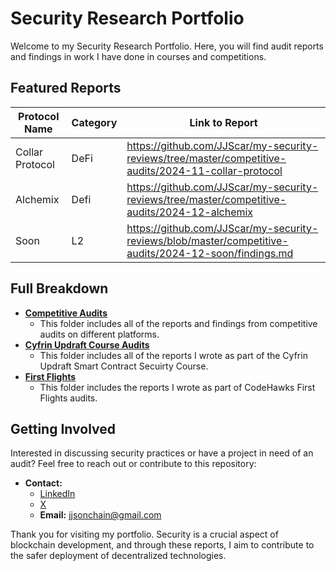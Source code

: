 # Security Research Portfolio

Welcome to my Security Research Portfolio. 
Here, you will find audit reports and findings in work I have done in courses and competitions.

## Featured Reports

| Protocol Name   | Category |                                              Link to Report                                          |
| --------------- | -------- | ---------------------------------------------------------------------------------------------------- |                 
| Collar Protocol |   DeFi   | https://github.com/JJScar/my-security-reviews/tree/master/competitive-audits/2024-11-collar-protocol |  
|    Alchemix     |   Defi   | https://github.com/JJScar/my-security-reviews/tree/master/competitive-audits/2024-12-alchemix |
|      Soon       |    L2    | https://github.com/JJScar/my-security-reviews/blob/master/competitive-audits/2024-12-soon/findings.md |

## Full Breakdown
- **[Competitive Audits](https://github.com/JJScar/my-security-reviews/tree/master/competitive-audits)**
  - This folder includes all of the reports and findings from competitive audits on different platforms. 
- **[Cyfrin Updraft Course Audits](https://github.com/JJScar/my-security-reviews/tree/master/cyfrin-course-audits)**
  - This folder includes all of the reports I wrote as part of the Cyfrin Updraft Smart Contract Secuirty Course.
- **[First Flights](https://github.com/JJScar/my-security-reviews/tree/master/codehawks-first-flights)**
  - This folder includes the reports I wrote as part of CodeHawks First Flights audits.  

## Getting Involved

Interested in discussing security practices or have a project in need of an audit? Feel free to reach out or contribute to this repository:

- **Contact:**
  - [LinkedIn](https://www.linkedin.com/in/jordan-solomon-b735b8165/)
  - [X](https://twitter.com/JJS_OnChain)
  - **Email:** jjsonchain@gmail.com

Thank you for visiting my portfolio. Security is a crucial aspect of blockchain development, and through these reports, I aim to contribute to the safer deployment of decentralized technologies.
